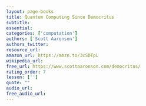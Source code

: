 ```yaml
---
layout: page-books
title: Quantum Computing Since Democritus
subtitle: 
essential: 
categories: ['computation']
authors: ['Scott Aaronson']
authors_twitter: 
resource_url: 
amazon_url: https://amzn.to/3cSDTpL
wikipedia_url: 
free_url: https://www.scottaaronson.com/democritus/
rating_order: 7
lesson: ['']
quote: ""
audio_url: 
free_audio_url: 
---
```

